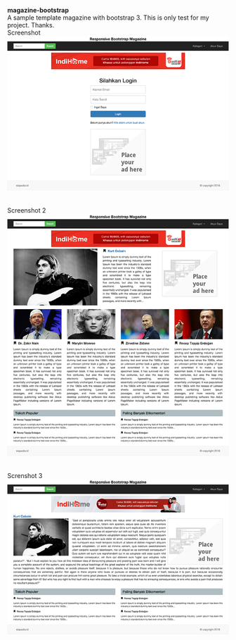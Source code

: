 <b>magazine-bootstrap</b><br>
A sample template magazine with bootstrap 3. This is only test for my project. Thanks.<br>
Screenshot <br>
<img src="https://github.com/brothergiez/magazine-bootstrap/blob/master/screenshot/Screenshot 3.png"><br><br><br>
Screenshot 2<br>
<img src="https://github.com/brothergiez/magazine-bootstrap/blob/master/screenshot/Screenshot 1.png"><br><br><br>
Screnshot 3<br>
<img src="https://github.com/brothergiez/magazine-bootstrap/blob/master/screenshot/Screenshot 2.png">


